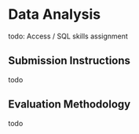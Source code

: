 # Data Analysis

todo: Access / SQL skills assignment

## Submission Instructions

todo

## Evaluation Methodology

todo

